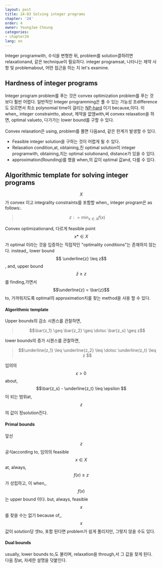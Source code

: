 ```yaml
---
layout: post
title: 24-03 Solving integer programs
chapter: '24'
order: 4
owner: YoungJae Choung
categories:
- chapter24
lang: en
---
```


Integer programwith, 수식을 변형한 뒤, problem를 solution결하려면 relaxationand, 같은 technique이 필요하다. integer programsat, 나타나는 제약 사항 및 problemabout, 어떤 접근을 하는 지 let's examine.

## Hardness of integer programs
Integer program problem를 푸는 것은 convex optimization problem를 푸는 것보다 훨씬 어렵다. 일반적인 Integer programming은 풀 수 있는 가능성 조difference도 모르면서 최소 polynomial time이 걸리는 [NP-hard](https://en.wikipedia.org/wiki/NP-hardness) 이기 because,이다. 이 when,, integer constraintto, about, 제약을 없앰with,써 convex relaxation을 하면, optimal valueto, 다가가는 lower bound를 구할 수 있다.<br><br>
Convex relaxation은 using, problem를 풀면 다음and, 같은 한계가 발생할 수 있다.


 * Feasible integer solution을 구하는 것이 어렵게 될 수 있다.
 * Relaxation condition,at, obtaining,진 optimal solution이 integer programwith, obtaining,지는 optimal solutionand, distance가 있을 수 있다.
 * approximation(Rounding)를 했을 when,의 값이 optimal 값and, 다를 수 있다.


## Algorithmic template for solving integer programs
$$X$$가 convex 이고 integrality constraints를 포함할 when,, integer program은 as follows:.

> $$ z : = \min_{x \in X} f(x) $$

Convex optimizationand, 다르게 feasible point $$x* \in X$$가 optimal 이라는 것을 입증하는 직접적인 "optimality conditions"는 존재하지 않는다. instead,, lower bound $$ \underline{z} \leq z$$, and, upper bound $$ \bar{z} \geq z$$ 를 finding,가면서 $$\underline{z} = \bar{z}$$ to, 가까워지도록 optimal의 approximation치를 찾는 method을 사용 할 수 있다.

#### Algorithmic template
Upper bounds의 감소 시퀀스를 관찰하면,
> $$\bar{z_1} \geq \bar{z_2} \geq \dotsc \bar{z_s} \geq z$$

lower bounds의 증가 시퀀스를 관찰하면,
> $$\underline{z_1} \leq \underline{z_2} \leq \dotsc \underline{z_t} \leq z $$

임의의 $$\epsilon > 0$$about, $$\bar{z_s} - \underline{z_t} \leq \epsilon $$ 이 되는 범위at, $$z$$의 값이 정solution진다.

#### Primal bounds
앞선 $$z$$ 공식according to, 임의의 feasible $$x \in X$$at, always, $$f(x) \geq z$$가 성립하고, 이 when,, $$f(x)$$는 upper bound 이다. but, always, feasible $$x$$를 찾을 수는 없기 because of,, $$x$$값이 solution당 셋to, 포함 된다면 problem가 쉽게 풀리지만, 그렇지 않을 수도 있다.


#### Dual bounds
usually, lower bounds to,도 불리며, relaxation을 through,서 그 값을 찾게 된다. 다음 장at, 자세한 설명을 덧붙인다.
